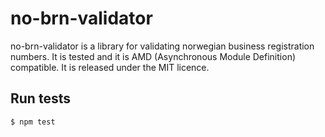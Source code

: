 # no-brn-validator

no-brn-validator is a library for validating norwegian business registration
numbers. It is tested and it is AMD (Asynchronous Module Definition) compatible.
It is released under the MIT licence.

## Run tests
```
$ npm test
```
